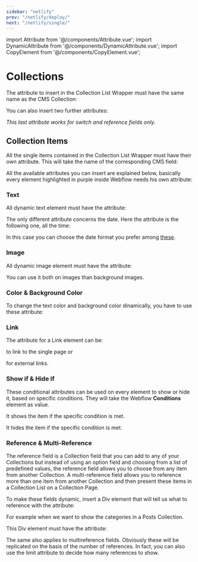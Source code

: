 ```yaml
---
sidebar: "netlify"
prev: "/netlify/deploy/"
next: "/netlify/single/"
---
```


import Attribute from '@/components/Attribute.vue';
import DynamicAttribute from '@/components/DynamicAttribute.vue';
import CopyElement from '@/components/CopyElement.vue';

# Collections

The attribute to insert in the Collection List Wrapper must have the same name as the CMS Collection:


<DynamicAttribute name="collection" value="name of the collection" />

<div align="center">
  <g-image src="~/assets/images/netlify-collection-list-wrapper.png" />
</div>

You can also insert two further attributes:

<DynamicAttribute name="limit" value="the number of posts to display" />

<DynamicAttribute name="filter" value="the value you have in the filter field." />

*This last attribute works for switch and reference fields only.*

<div align="center">
  <g-image src="~/assets/images/netlify-limit-filter.png" />
</div>

## Collection Items

All the single items contained in the Collection List Wrapper must have their own attribute. This will take the name of the corresponding CMS field:

<div align="center">
  <g-image src="~/assets/images/netlify-cms-field.png" />
</div>

All the available attributes you can insert are explained below, basically every element highlighted in purple inside Webflow needs his own attribute:

### Text

All dynamic text element must have the attribute:

<DynamicAttribute name="text" value="the name of the corresponding CMS field" />

<div align="center">
  <g-image src="~/assets/images/netlify-text.png" />
</div>

The only different attribute concerns the date. Here the attribute is the following one, all the time:

<DynamicAttribute name="format" value="date format" />

In this case you can choose the date format you prefer among [these](https://date-fns.org/docs/format).

### Image

All dynamic image element must have the attribute:

<DynamicAttribute name="image" value="the name of the corresponding CMS field" />

You can use it both on images than background images.

<div align="center">
  <g-image src="~/assets/images/netlify-images.png" />
</div>

### Color & Background Color

To change the text color and background color dinamically, you have to use these attribute:


<DynamicAttribute name="color" value="the name of the corresponding CMS field" />

<DynamicAttribute name="bg-color" value="the name of the corresponding CMS field" />


<div align="center">
  <g-image src="~/assets/images/netlify-color.png" />
</div>

### Link

The attribute for a Link element can be:

<Attribute name="link" value="url" />

to link to the single page or

<DynamicAttribute name="link" value="the name of the corresponding CMS field" />

for external links.

<div align="center">
  <g-image src="~/assets/images/netlify-link.png" />
</div>


### Show if & Hide if

These conditional attributes can be used on every element to show or hide it, based on specific conditions. They will take the Webflow **Conditions** element as value. 

<DynamicAttribute name="show-if" value="condition" />

It shows the item if the specific condition is met.

<DynamicAttribute name="hide-if" value="condition" />

It hides the item if the specific condition is met.

<div align="center">
  <g-image src="~/assets/images/netlify-conditions.png" />
</div>

### Reference & Multi-Reference

The reference field is a Collection field that you can add to any of your Collections but instead of using an option field and choosing from a list of predefined values, the reference field allows you to choose from any item from another Collection. A multi-reference field allows you to reference more than one item from another Collection and then present these items in a Collection List on a Collection Page. 

To make these fields dynamic, insert a Div element that will tell us what to reference with the attribute:

<DynamicAttribute name="reference" value="the name of the corresponding CMS field" />

For example when we want to show the categories in a Posts Collection.

This Div element must have the attribute:

<Attribute name="reference" value="categories" />

<div align="center">
  <g-image src="~/assets/images/netlify-reference.png" />
</div>

The same also applies to multireference fields. Obviously these will be replicated on the basis of the number of references. In fact, you can also use the limit attribute to decide how many references to show.

<DynamicAttribute name="multi-reference" value="the name of the corresponding CMS field" />

<DynamicAttribute name="limit" value="number of multi references" />